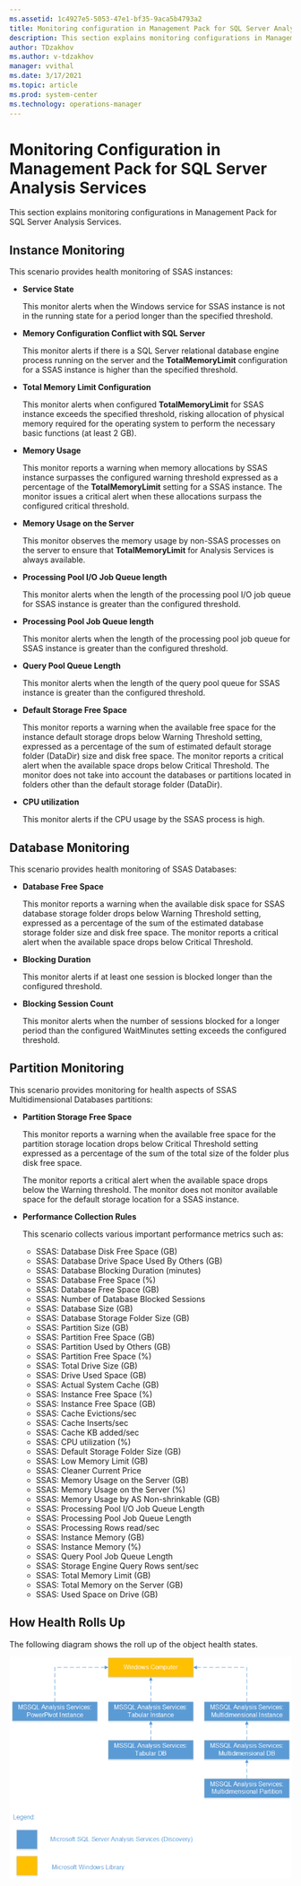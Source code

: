```yaml
---
ms.assetid: 1c4927e5-5053-47e1-bf35-9aca5b4793a2
title: Monitoring configuration in Management Pack for SQL Server Analysis Services
description: This section explains monitoring configurations in Management Pack for SQL Server Analysis Services
author: TDzakhov
ms.author: v-tdzakhov
manager: vvithal
ms.date: 3/17/2021
ms.topic: article
ms.prod: system-center
ms.technology: operations-manager
---
```


# Monitoring Configuration in Management Pack for SQL Server Analysis Services

This section explains monitoring configurations in Management Pack for SQL Server Analysis Services.

## Instance Monitoring

This scenario provides health monitoring of SSAS instances:

- **Service State**

    This monitor alerts when the Windows service for SSAS instance is not in the running state for a period longer than the specified threshold.

- **Memory Configuration Conflict with SQL Server**

    This monitor alerts if there is a SQL Server relational database engine process running on the server and the **TotalMemoryLimit** configuration for a SSAS instance is higher than the specified threshold.

- **Total Memory Limit Configuration**

    This monitor alerts when configured **TotalMemoryLimit** for SSAS instance exceeds the specified threshold, risking allocation of physical memory required for the operating system to perform the necessary basic functions (at least 2 GB).

- **Memory Usage**

    This monitor reports a warning when memory allocations by SSAS instance surpasses the configured warning threshold expressed as a percentage of the **TotalMemoryLimit** setting for a SSAS instance. The monitor issues a critical alert when these allocations surpass the configured critical threshold.

- **Memory Usage on the Server**

    This monitor observes the memory usage by non-SSAS processes on the server to ensure that **TotalMemoryLimit** for Analysis Services is always available.

- **Processing Pool I/O Job Queue length**

    This monitor alerts when the length of the processing pool I/O job queue for SSAS instance is greater than the configured threshold.

- **Processing Pool Job Queue length**

    This monitor alerts when the length of the processing pool job queue for SSAS instance is greater than the configured threshold.

- **Query Pool Queue Length**

    This monitor alerts when the length of the query pool queue for SSAS instance is greater than the configured threshold.

- **Default Storage Free Space**

    This monitor reports a warning when the available free space for the instance default storage drops below Warning Threshold setting, expressed as a percentage of the sum of estimated default storage folder (DataDir) size and disk free space. The monitor reports a critical alert when the available space drops below Critical Threshold. The monitor does not take into account the databases or partitions located in folders other than the default storage folder (DataDir).

- **CPU utilization**

    This monitor alerts if the CPU usage by the SSAS process is high.

## Database Monitoring

This scenario provides health monitoring of SSAS Databases:

- **Database Free Space**

    This monitor reports a warning when the available disk space for SSAS database storage folder drops below Warning Threshold setting, expressed as a percentage of the sum of the estimated database storage folder size and disk free space. The monitor reports a critical alert when the available space drops below Critical Threshold.

- **Blocking Duration**

    This monitor alerts if at least one session is blocked longer than the configured threshold.

- **Blocking Session Count**

    This monitor alerts when the number of sessions blocked for a longer period than the configured WaitMinutes setting exceeds the configured threshold.

## Partition Monitoring

This scenario provides  monitoring for health aspects of SSAS Multidimensional Databases partitions:

- **Partition Storage Free Space**

    This monitor reports a warning when the available free space for the partition storage location drops below Critical Threshold setting expressed as a percentage of the sum of the total size of the folder plus disk free space.

    The monitor reports a critical alert when the available space drops below the Warning threshold. The monitor does not monitor available space for the default storage location for a SSAS instance.

- **Performance Collection Rules**

    This scenario collects various important performance metrics such as:

    - SSAS: Database Disk Free Space (GB)
    - SSAS: Database Drive Space Used By Others (GB)
    - SSAS: Database Blocking Duration (minutes)
    - SSAS: Database Free Space (%)
    - SSAS: Database Free Space (GB)
    - SSAS: Number of Database Blocked Sessions
    - SSAS: Database Size (GB)
    - SSAS: Database Storage Folder Size (GB)
    - SSAS: Partition Size (GB)
    - SSAS: Partition Free Space (GB)
    - SSAS: Partition Used by Others (GB)
    - SSAS: Partition Free Space (%)
    - SSAS: Total Drive Size (GB)
    - SSAS: Drive Used Space (GB)
    - SSAS: Actual System Cache (GB)
    - SSAS: Instance Free Space (%)
    - SSAS: Instance Free Space (GB)
    - SSAS: Cache Evictions/sec
    - SSAS: Cache Inserts/sec
    - SSAS: Cache KB added/sec
    - SSAS: CPU utilization (%)
    - SSAS: Default Storage Folder Size (GB)
    - SSAS: Low Memory Limit (GB)
    - SSAS: Cleaner Current Price
    - SSAS: Memory Usage on the Server (GB)
    - SSAS: Memory Usage on the Server (%)
    - SSAS: Memory Usage by AS Non-shrinkable (GB)
    - SSAS: Processing Pool I/O Job Queue Length
    - SSAS: Processing Pool Job Queue Length
    - SSAS: Processing Rows read/sec
    - SSAS: Instance Memory (GB)
    - SSAS: Instance Memory (%)
    - SSAS: Query Pool Job Queue Length
    - SSAS: Storage Engine Query Rows sent/sec
    - SSAS: Total Memory Limit (GB)
    - SSAS: Total Memory on the Server (GB)
    - SSAS: Used Space on Drive (GB)

## How Health Rolls Up

The following diagram shows the roll up of the object health states.

![Health Rolls Up](./media/analysis-services-management-pack/health-rolls-up.png)